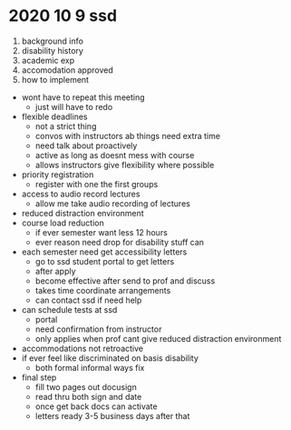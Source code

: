# 2020 10 9 ssd

1. background info
2. disability history
3. academic exp
4. accomodation approved
5. how to implement

- wont have to repeat this meeting
  - just will have to redo
- flexible deadlines
  - not a strict thing
  - convos with instructors ab things need extra time
  - need talk about proactively
  - active as long as doesnt mess with course
  - allows instructors give flexibility where possible
- priority registration
  - register with one the first groups
- access to audio record lectures
  - allow me take audio recording of lectures
- reduced distraction environment
- course load reduction
  - if ever semester want less 12 hours
  - ever reason need drop for disability stuff can
- each semester need get accessibility letters
  - go to ssd student portal to get letters
  - after apply
  - become effective after send to prof and discuss
  - takes time coordinate arrangements
  - can contact ssd if need help
- can schedule tests at ssd
  - portal
  - need confirmation from instructor
  - only applies when prof cant give reduced distraction environment
- accommodations not retroactive
- if ever feel like discriminated on basis disability
  - both formal informal ways fix
- final step
  - fill two pages out docusign
  - read thru both sign and date
  - once get back docs can activate
  - letters ready 3-5 business days after that